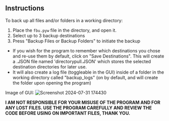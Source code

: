 ## Instructions 
To back up all files and/or folders in a working directory:
1. Place the `fbu.pyw` file in the directory, and open it. 
2. Select up to 3 backup destinations
3. Press "Backup Files or Backup Folders" to initiate the backup
  - If you wish for the program to remember which destinations you chose and re-use them by default, click on "Save Destinations". This will create a .JSON file named 'directorypull.JSON' which stores the selected destination directories for later use. 
  - It will also create a log file (toggleable in the GUI) inside of a folder in the working directory called "backup_logs" (on by default, and will create the folder upon opening the program)

Image of GUI:
![Screenshot 2024-07-31 174430](https://github.com/user-attachments/assets/3ea3b117-2d5d-4f71-86cb-a5ef87393a89)

**I AM NOT RESPONSIBLE FOR YOUR MISUSE OF THE PROGRAM AND FOR ANY LOST FILES. USE THE PROGRAM CAREFULLY AND REVIEW THE CODE BEFORE USING ON IMPORTANT FILES, THANK YOU.**
